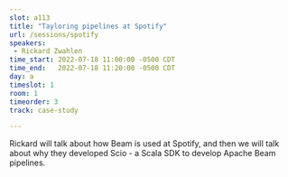 ```yaml
---
slot: a113 
title: "Tayloring pipelines at Spotify"
url: /sessions/spotify
speakers:
 - Rickard Zwahlen
time_start: 2022-07-18 11:00:00 -0500 CDT
time_end:   2022-07-18 11:20:00 -0500 CDT
day: a
timeslot: 1
room: 1
timeorder: 3
track: case-study

---
```


Rickard will talk about how Beam is used at Spotify, and then we will talk about why they developed Scio - a Scala SDK to develop Apache Beam pipelines.